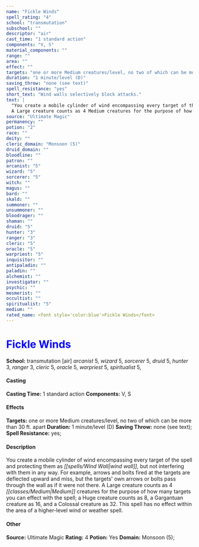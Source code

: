```yaml
---
name: "Fickle Winds"
spell_rating: "4"
school: "transmutation"
subschool: ""
descriptor: "air"
cast_time: "1 standard action"
components: "V, S"
material_components: ""
range: ""
area: ""
effect: ""
targets: "one or more Medium creatures/level, no two of which can be more than 30 ft. apart"
duration: "1 minute/level (D)"
saving_throw: "none (see text)"
spell_resistance: "yes"
short_text: "Wind walls selectively block attacks."
text: |
  "You create a mobile cylinder of wind encompassing every target of the spell and protecting them as _wind wall_, but not interfering with them in any way. For example, arrows and bolts fired at the targets are deflected upward and miss, but the targets' own arrows or bolts pass through the wall as if it were not there.
  A Large creature counts as 4 Medium creatures for the purpose of how many targets you can effect with the spell; a Huge creature counts as 8, a Gargantuan creature as 16, and a Colossal creature as 32. This spell has no effect within the area of a higher-level wind or weather spell."
source: "Ultimate Magic"
permanency: ""
potion: "2"
race: ""
deity: ""
cleric_domain: "Monsoon (5)"
druid_domain: ""
bloodline: ""
patron: ""
arcanist: "5"
wizard: "5"
sorcerer: "5"
witch: ""
magus: ""
bard: ""
skald: ""
summoner: ""
unsummoner: ""
bloodrager: ""
shaman: ""
druid: "5"
hunter: "3"
ranger: "3"
cleric: "5"
oracle: "5"
warpriest: "5"
inquisitor: ""
antipaladin: ""
paladin: ""
alchemist: ""
investigator: ""
psychic: ""
mesmerist: ""
occultist: ""
spiritualist: "5"
medium: ""
rated_name: <font style='color:blue'>Fickle Winds</font>
---
```


# <font style='color:blue'>Fickle Winds</font> 
**School:** transmutation [air] 
_arcanist_ 5, _wizard_ 5, _sorcerer_ 5, _druid_ 5, _hunter_ 3, _ranger_ 3, _cleric_ 5, _oracle_ 5, _warpriest_ 5, _spiritualist_ 5, 
#### Casting
**Casting Time:** 1 standard action
 **Components:** V, S 
 #### Effects
**Targets:** one or more Medium creatures/level, no two of which can be more than 30 ft. apart
**Duration:** 1 minute/level (D)
**Saving Throw:** none (see text); **Spell Resistance:** yes; 
 #### Description
You create a mobile cylinder of wind encompassing every target of the spell and protecting them as _[[spells/Wind Wall|wind wall]]_, but not interfering with them in any way. For example, arrows and bolts fired at the targets are deflected upward and miss, but the targets' own arrows or bolts pass through the wall as if it were not there.
  A Large creature counts as 4 _[[classes/Medium|Medium]]_ creatures for the purpose of how many targets you can effect with the spell; a Huge creature counts as 8, a Gargantuan creature as 16, and a Colossal creature as 32. This spell has no effect within the area of a higher-level wind or weather spell.

 #### Other
**Source:** Ultimate Magic
**Rating:** 4
**Potion:** Yes
**Domain:** Monsoon (5); 